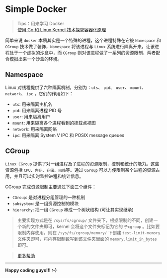 # Simple Docker

> Tips：用来学习 Docker  
> [使用 Go 和 Linux Kernel 技术探究容器化原理](https://mp.weixin.qq.com/s/BBIrbdPd0uRafEy81WYq2g)

简单来说 `docker` 本质其实是一个特殊的进程，这个进程特殊在它被 `Namespace` 和 `CGroup` 技术做了装饰，`Namespace` 将该进程与 `Linux`
系统进行隔离开来，让该进程处于一个虚拟的沙盒中，而 `CGroup` 则对该进程做了一系列的资源限制，两者配合模拟出来一个沙盒的环境。

## Namespace

Linux 对线程提供了六种隔离机制，分别为：`uts`、 `pid`、 `user`、 `mount`、 `network`、 `ipc` ，它们的作用如下：

- `uts`: 用来隔离主机名
- `pid`: 用来隔离进程 PID 号
- `user`: 用来隔离用户
- `mount`: 用来隔离各个进程看到的挂载点视图
- `network`: 用来隔离网络
- `ipc`: 用来隔离 System V IPC 和 POSIX message queues

## CGroup

`Linux CGroup` 提供了对一组进程及子进程的资源限制，控制和统计的能力。这些资源包括 `CPU`、`内存`、`存储`、`网络`等。通过 `CGroup` 可以方便限制某个进程的资源占用，并且可以实时监控进程和统计信息。

CGroup 完成资源限制主要通过下面三个组件：

- `CGroup`: 是对进程分组管理的一种机制
- `subsystem`: 是一组资源控制的模块
- `hierarchy`: 把一组 `CGroup` 串成一个树状结构 (可让其实现继承)

> 主要实现方式是在 `/sys/fs/cgroup/` 文件夹下，根据限制的不同，创建一个新的文件夹即可，kernel 会将这个文件夹标记为它的 `子cgroup`
> 。比如要限制内存使用，则在 `/sys/fs/cgroup/memory/` 下创建 `test-limit-memory` 文件夹即可，将内存限制数写到该文件夹里面的 `memory.limit_in_bytes` 即可。

> [更多帮助](./HELP.md)

---

**Happy coding guys!!! :-)**
